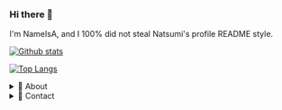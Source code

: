 ### Hi there 👋

I'm NameIsA, and I 100% did not steal Natsumi's profile README style.

[![Github stats](https://github-readme-stats.vercel.app/api?username=NameIsA&count_private=true&show_icons=true&hide=stars)](https://github.com/anuraghazra/github-readme-stats)

[![Top Langs](https://github-readme-stats.vercel.app/api/top-langs/?username=NameIsA&layout=compact)](https://github.com/anuraghazra/github-readme-stats)

<details>
  <summary>🌟 About</summary>
  
 I'm a former collaborator on the ProdigyMathGameHacking repository, and a moderator/developer of the Prodigy Math Game Wiki.

 I can code in JavaScript, HTML, CSS, PHP, and C#, and I've been into web development for about 3 (and almost 4!) years now.
 
</details>

<details>
  <summary>📨 Contact</summary>
  
  | | Name | Account |
  | - | ------- | ----- |
  | ✉ | *Email* | >swxtchcode@protonmail.com
  | 🐭 | *Discord* | ProbablyNotNarcissist#8295
</details>
